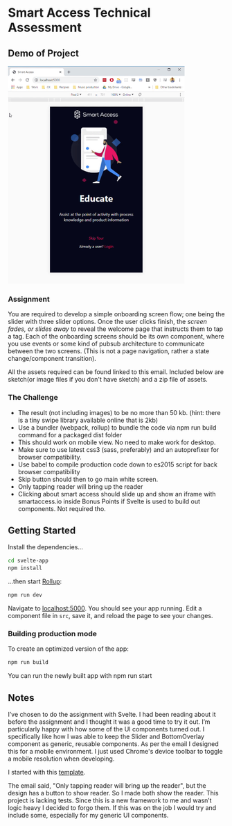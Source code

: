# Smart Access Technical Assessment

## Demo of Project

<img src="demo.gif" height="500">

### Assignment

You are required to develop a simple onboarding screen flow; one being the slider with three slider options. Once the user clicks finish, the _screen fades, or slides away_ to reveal the welcome page that instructs them to tap a tag. Each of the onboarding screens should be its own component, where you use events or some kind of pubsub architecture to communicate between the two screens. (This is not a page navigation, rather a state change/component transition).

All the assets required can be found linked to this email. Included below are sketch(or image files if you don't have sketch) and a zip file of assets.

### The Challenge

- The result (not including images) to be no more than 50 kb. (hint: there is a tiny swipe library available online that is 2kb)
- Use a bundler (webpack, rollup) to bundle the code via npm run build command for a packaged dist folder
- This should work on mobile view. No need to make work for desktop.
- Make sure to use latest css3 (sass, preferably) and an autoprefixer for browser compatibility.
- Use babel to compile production code down to es2015 script for back browser compatibility
- Skip button should then to go main white screen.
- Only tapping reader will bring up the reader
- Clicking about smart access should slide up and show an iframe with smartaccess.io inside Bonus Points if Svelte is used to build out components. Not required tho.

## Getting Started

Install the dependencies...

```bash
cd svelte-app
npm install
```

...then start [Rollup](https://rollupjs.org):

```bash
npm run dev
```

Navigate to [localhost:5000](http://localhost:5000). You should see your app running. Edit a component file in `src`, save it, and reload the page to see your changes.

### Building production mode

To create an optimized version of the app:

```bash
npm run build
```

You can run the newly built app with npm run start

## Notes

I’ve chosen to do the assignment with Svelte. I had been reading about it before the assignment and I thought it was a good time to try it out. I’m particularly happy with how some of the UI components turned out. I specifically like how I was able to keep the Slider and BottomOverlay component as generic, reusable components. As per the email I designed this for a mobile environment. I just used Chrome's device toolbar to toggle a mobile resolution when developing.

I started with this [template](https://github.com/sveltejs/template).

The email said, "Only tapping reader will bring up the reader", but the design has a button to show reader. So I made both show the reader. This project is lacking tests. Since this is a new framework to me and wasn’t logic heavy I decided to forgo them. If this was on the job I would try and include some, especially for my generic UI components.
